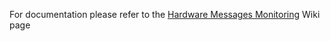 For documentation please refer to the [Hardware Messages Monitoring][1]
Wiki page

[1]: https://github.com/Mellanox/mlxsw/wiki/Hardware-Messages-Monitoring
